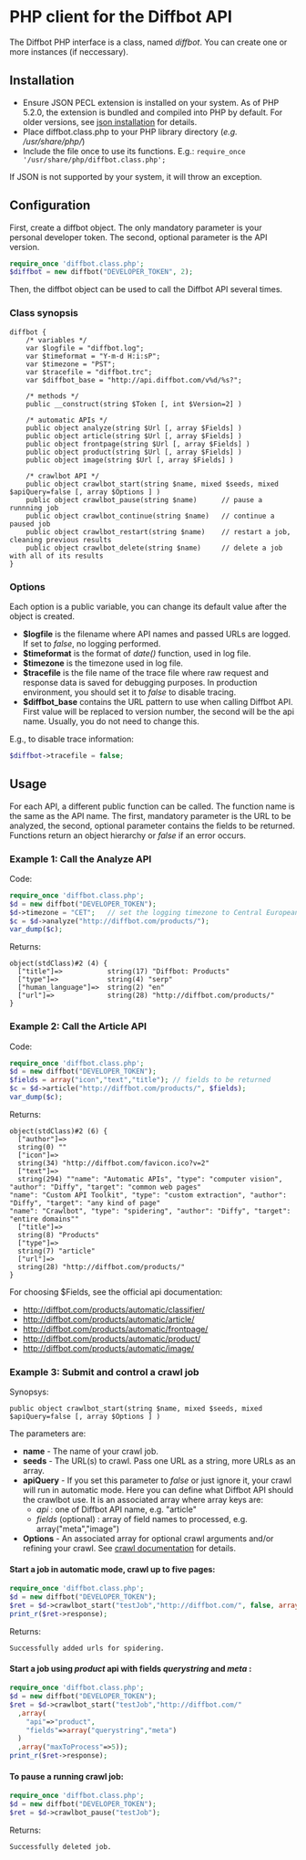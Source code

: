 # PHP client for the Diffbot API

The Diffbot PHP interface is a class, named *diffbot*. You can create one or
more instances (if neccessary).

## Installation

* Ensure JSON PECL extension is installed on your system. As of PHP 5.2.0,
  the extension is bundled and compiled into PHP by default. For older
  versions, see [json installation](http://php.net/manual/en/json.installation.php) for details.
* Place diffbot.class.php to your PHP library directory (_e.g. /usr/share/php/_) 
* Include the file once to use its functions. E.g.: `require_once '/usr/share/php/diffbot.class.php';`

If JSON is not supported by your system, it will throw an exception.

## Configuration

First, create a diffbot object. The only mandatory parameter is your
personal developer token. The second, optional parameter is the API version.

```php
require_once 'diffbot.class.php';
$diffbot = new diffbot("DEVELOPER_TOKEN", 2);
```

Then, the diffbot object can be used to call the Diffbot API several times.

### Class synopsis

    diffbot {
        /* variables */
        var $logfile = "diffbot.log";
        var $timeformat = "Y-m-d H:i:sP";
        var $timezone = "PST";
        var $tracefile = "diffbot.trc";
        var $diffbot_base = "http://api.diffbot.com/v%d/%s?";
        
        /* methods */
        public __construct(string $Token [, int $Version=2] )
		
		/* automatic APIs */
        public object analyze(string $Url [, array $Fields] )
        public object article(string $Url [, array $Fields] )
        public object frontpage(string $Url [, array $Fields] )
        public object product(string $Url [, array $Fields] )
        public object image(string $Url [, array $Fields] )
        
        /* crawlbot API */
		public object crawlbot_start(string $name, mixed $seeds, mixed $apiQuery=false [, array $Options ] )
		public object crawlbot_pause(string $name)		// pause a runnning job
		public object crawlbot_continue(string $name)	// continue a paused job
		public object crawlbot_restart(string $name)	// restart a job, cleaning previous results
		public object crawlbot_delete(string $name)		// delete a job with all of its results
    }

### Options

Each option is a public variable, you can change its default value after the object is
created. 

* **$logfile** is the filename where API names and passed URLs are logged. If
 set to _false_, no logging performed.
* **$timeformat** is the format of _date()_ function, used in log file.
* **$timezone** is the timezone used in log file.
* **$tracefile** is the file name of the trace file where raw request and
 response data is saved for debugging purposes. In production environment,
 you should set it to _false_ to disable tracing.
* **$diffbot_base** contains the URL pattern to use when calling Diffbot
 API. First value will be replaced to version number, the second will be the
 api name. Usually, you do not need to change this. 

E.g., to disable trace information:

```php
$diffbot->tracefile = false;
```

## Usage

For each API, a different public function can be called. The function name
is the same as the API name. The first, mandatory parameter is the URL to be
analyzed, the second, optional parameter contains the fields to be returned.
Functions return an object hierarchy or _false_ if an error occurs.

### Example 1: Call the Analyze API

Code:

```php
require_once 'diffbot.class.php';
$d = new diffbot("DEVELOPER_TOKEN");
$d->timezone = "CET";	// set the logging timezone to Central European Time
$c = $d->analyze("http://diffbot.com/products/");
var_dump($c);
```

Returns:

    object(stdClass)#2 (4) {
      ["title"]=>           string(17) "Diffbot: Products"
      ["type"]=>            string(4) "serp"
      ["human_language"]=>  string(2) "en"
      ["url"]=>             string(28) "http://diffbot.com/products/"
    }

### Example 2: Call the Article API

Code:

```php
require_once 'diffbot.class.php';
$d = new diffbot("DEVELOPER_TOKEN");
$fields = array("icon","text","title");	// fields to be returned
$c = $d->article("http://diffbot.com/products/", $fields);
var_dump($c);
```

Returns:

    object(stdClass)#2 (6) {
      ["author"]=>
      string(0) ""
      ["icon"]=>
      string(34) "http://diffbot.com/favicon.ico?v=2"
      ["text"]=>
      string(294) ""name": "Automatic APIs", "type": "computer vision", "author": "Diffy", "target": "common web pages"
    "name": "Custom API Toolkit", "type": "custom extraction", "author": "Diffy", "target": "any kind of page"
    "name": "Crawlbot", "type": "spidering", "author": "Diffy", "target": "entire domains""
      ["title"]=>
      string(8) "Products"
      ["type"]=>
      string(7) "article"
      ["url"]=>
      string(28) "http://diffbot.com/products/"
    }

For choosing $Fields, see the official api documentation:

* http://diffbot.com/products/automatic/classifier/
* http://diffbot.com/products/automatic/article/
* http://diffbot.com/products/automatic/frontpage/
* http://diffbot.com/products/automatic/product/
* http://diffbot.com/products/automatic/image/

### Example 3: Submit and control a crawl job

Synopsys:

	public object crawlbot_start(string $name, mixed $seeds, mixed $apiQuery=false [, array $Options ] )

The parameters are:

* **name** - The name of your crawl job.
* **seeds** - The URL(s) to crawl. Pass one URL as a string, more URLs as an array.
* **apiQuery** - If you set this parameter to _false_ or just ignore it, your crawl will run in automatic mode.
 Here you can define what Diffbot API should the crawlbot use. It is an associated array where array keys are:
	* _api_ : one of Diffbot API name, e.g. "article"
	* _fields_ (optional) : array of field names to processed, e.g. array("meta","image")
* **Options** - An associated array for optional crawl arguments and/or refining your crawl. 
 See [crawl documentation](http://diffbot.com/dev/docs/crawl/) for details.

#### Start a job in automatic mode, crawl up to five pages:

```php
require_once 'diffbot.class.php';
$d = new diffbot("DEVELOPER_TOKEN");
$ret = $d->crawlbot_start("testJob","http://diffbot.com/", false, array("maxToProcess"=>5) );
print_r($ret->response);
```

Returns:

	Successfully added urls for spidering.

#### Start a job using _product_ api with fields _querystring_ and _meta_ :

```php
require_once 'diffbot.class.php';
$d = new diffbot("DEVELOPER_TOKEN");
$ret = $d->crawlbot_start("testJob","http://diffbot.com/"
  ,array(
    "api"=>"product",
    "fields"=>array("querystring","meta")
  )
  ,array("maxToProcess"=>5));
print_r($ret->response);
```

#### To pause a running crawl job:

```php
require_once 'diffbot.class.php';
$d = new diffbot("DEVELOPER_TOKEN");
$ret = $d->crawlbot_pause("testJob");
```

Returns:

	Successfully deleted job.

